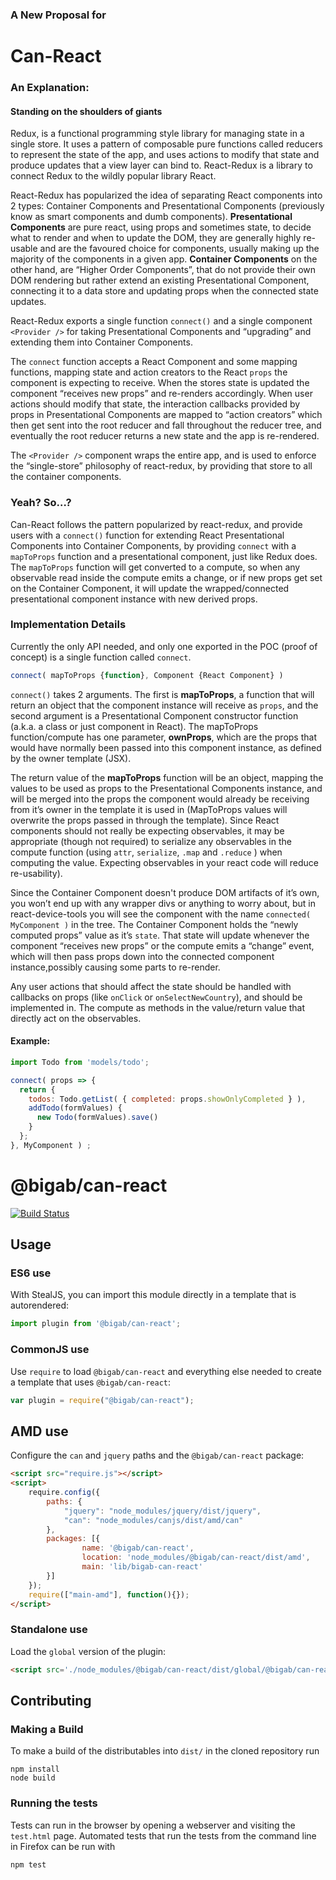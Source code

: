 ### A New Proposal for
# Can-React

### An Explanation:

#### Standing on the shoulders of giants

Redux, is a functional programming style library for managing state in a single store. It uses a pattern of composable pure functions called reducers to represent the state of the app, and uses actions to modify that state and produce updates that a view layer can bind to. React-Redux is a library to connect Redux to the wildly popular library React.

React-Redux has popularized the idea of separating React components into 2 types: Container Components and Presentational Components (previously know as smart components and dumb components). **Presentational Components** are pure react, using props and sometimes state, to decide what to render and when to update the DOM, they are generally highly re-usable and are the favoured choice for components, usually making up the majority of the components in a given app. **Container Components** on the other hand, are “Higher Order Components”, that do not provide their own DOM rendering but rather extend an existing Presentational Component, connecting it to a data store and updating props when the connected state updates.

React-Redux exports a single function `connect()` and a single component `<Provider />` for taking Presentational Components and “upgrading” and extending them into Container Components.

The `connect` function accepts a React Component and some mapping functions, mapping state and action creators to the React `props` the component is expecting to receive. When the stores state is updated the component “receives new props” and re-renders accordingly. When user actions should modify that state, the interaction callbacks provided by props in Presentational Components are mapped to “action creators” which then get sent into the root reducer and fall throughout the reducer tree, and eventually the root reducer returns a new state and the app is re-rendered.

The `<Provider />` component wraps the entire app, and is used to enforce the “single-store” philosophy of react-redux, by providing that store to all the container components.

### Yeah? So…?

Can-React follows the pattern popularized by react-redux, and provide users with a `connect()` function for extending React Presentational Components into Container Components, by providing `connect` with a `mapToProps` function and a presentational component, just like Redux does. The `mapToProps` function will get converted to a compute, so when any observable read inside the compute emits a change, or if new props get set on the Container Component, it will update the wrapped/connected presentational component instance with new derived props.

### Implementation Details

Currently the only API needed, and only one exported in the POC (proof of concept) is a single function called `connect`.

```javascript
connect( mapToProps {function}, Component {React Component} )
```

`connect()` takes 2 arguments. The first is **mapToProps**, a function that will return an object that the component instance will receive as `props`, and the second argument is a Presentational Component constructor function (a.k.a. a class or just component in React). The mapToProps function/compute has one parameter, **ownProps**, which are the props that would have normally been passed into this component instance, as defined by the owner template (JSX).

The return value of the **mapToProps** function will be an object, mapping the values to be used as props to the Presentational Components instance, and will be merged into the props the component would already be receiving from it’s owner in the template it is used in (MapToProps values will overwrite the props passed in through the template). Since React components should not really be expecting observables, it may be appropriate (though not required) to serialize any observables in the compute function (using `attr`, `serialize`, `.map` and `.reduce` ) when computing the value. Expecting observables in your react code will reduce re-usability).

Since the Container Component doesn't produce DOM artifacts of it’s own, you won’t end up with any wrapper divs or anything to worry about, but in react-device-tools you will see the component with the name `connected( MyComponent )` in the tree. The Container Component holds the “newly computed props” value as it’s `state`. That state will update whenever the component “receives new props” or the compute emits a “change” event, which will then pass props down into the connected component instance,possibly causing some parts to re-render.

Any user actions that should affect the state should be handled with callbacks on props (like `onClick` or `onSelectNewCountry`), and should be implemented in. The compute as methods in the value/return value that directly act on the observables.

#### Example:
```javascript
import Todo from 'models/todo';

connect( props => {
  return {
    todos: Todo.getList( { completed: props.showOnlyCompleted } ),
    addTodo(formValues) {
      new Todo(formValues).save()
    }
  };
}, MyComponent ) ;
```


# @bigab/can-react

[![Build Status](https://travis-ci.org/BigAB/can-react.png?branch=master)](https://travis-ci.org/bigab/can-react)


## Usage

### ES6 use

With StealJS, you can import this module directly in a template that is autorendered:

```js
import plugin from '@bigab/can-react';
```

### CommonJS use

Use `require` to load `@bigab/can-react` and everything else
needed to create a template that uses `@bigab/can-react`:

```js
var plugin = require("@bigab/can-react");
```

## AMD use

Configure the `can` and `jquery` paths and the `@bigab/can-react` package:

```html
<script src="require.js"></script>
<script>
	require.config({
	    paths: {
	        "jquery": "node_modules/jquery/dist/jquery",
	        "can": "node_modules/canjs/dist/amd/can"
	    },
	    packages: [{
		    	name: '@bigab/can-react',
		    	location: 'node_modules/@bigab/can-react/dist/amd',
		    	main: 'lib/bigab-can-react'
	    }]
	});
	require(["main-amd"], function(){});
</script>
```

### Standalone use

Load the `global` version of the plugin:

```html
<script src='./node_modules/@bigab/can-react/dist/global/@bigab/can-react.js'></script>
```

## Contributing

### Making a Build

To make a build of the distributables into `dist/` in the cloned repository run

```
npm install
node build
```

### Running the tests

Tests can run in the browser by opening a webserver and visiting the `test.html` page.
Automated tests that run the tests from the command line in Firefox can be run with

```
npm test
```
